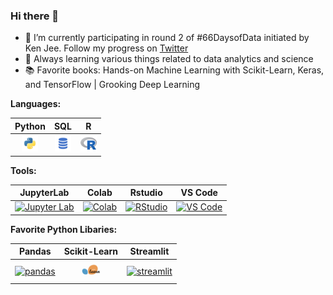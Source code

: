 ### Hi there 👋

- 🔭 I’m currently participating in round 2 of #66DaysofData initiated by Ken Jee. Follow my progress on <a href='https://twitter.com/MarkusM99098101'>Twitter</a>
- 🌱 Always learning various things related to data analytics and science  
- :books: Favorite books: Hands-on Machine Learning with Scikit-Learn, Keras, and TensorFlow | Grooking Deep Learning


**Languages:**  

Python | SQL | R
:---: | :---: | :---:
[<img alt="Python" width="26px" src="https://raw.githubusercontent.com/github/explore/80688e429a7d4ef2fca1e82350fe8e3517d3494d/topics/python/python.png">](https://www.python.org) | <img alt="SQL" width="26px" src="https://raw.githubusercontent.com/github/explore/80688e429a7d4ef2fca1e82350fe8e3517d3494d/topics/sql/sql.png"> | [<img alt="R" width="26px" src="https://raw.githubusercontent.com/github/explore/80688e429a7d4ef2fca1e82350fe8e3517d3494d/topics/r/r.png">](https://www.r-project.org)


**Tools:**

JupyterLab | Colab | Rstudio | VS Code
:---: | :---: | :---: | :---:
[<img alt="Jupyter Lab" width="26px" src="https://miro.medium.com/max/1036/1*FogMIj4gYwp3fTHLZuwavQ.png">](https://jupyter.org) | [<img alt="Colab" width="26px" src="https://colab.research.google.com/img/colab_favicon_256px.png">](https://colab.research.google.com) | [<img alt="RStudio" width="26px" src="https://www.wintotal.de/media/2009/12/RStudio-icon.png">](https://rstudio.com) | [<img alt="VS Code" width="26px" src="https://dashboard.snapcraft.io/site_media/appmedia/2019/05/code_ozwVHSV.png">](https://code.visualstudio.com)


**Favorite Python Libaries:**

Pandas | Scikit-Learn | Streamlit
:---: | :---: | :---:
[<img alt="pandas" width="50px" src="https://camo.githubusercontent.com/5cb734f6fc37f645dc900e35559c60d91cc6b550/68747470733a2f2f6465762e70616e6461732e696f2f7374617469632f696d672f70616e6461732e737667">](https://github.com/pandas-dev/pandas) | [<img alt="scikit-learn" width="30px" src="https://raw.githubusercontent.com/github/explore/80688e429a7d4ef2fca1e82350fe8e3517d3494d/topics/scikit-learn/scikit-learn.png">](https://scikit-learn.org/stable/) | [<img alt="streamlit" width="26px" src="https://assets.website-files.com/5dc3b47ddc6c0c2a1af74ad0/5e0a328bedb754beb8a973f9_logomark_website.png">](https://www.streamlit.io)





<!--
**Markinger7/Markinger7** is a ✨ _special_ ✨ repository because its `README.md` (this file) appears on your GitHub profile.

Here are some ideas to get you started:

- 🔭 I’m currently working on ...
- 🌱 I’m currently learning ...
- 👯 I’m looking to collaborate on ...
- 🤔 I’m looking for help with ...
- 💬 Ask me about ...
- 📫 How to reach me: ...
- 😄 Pronouns: ...
- ⚡ Fun fact: ...
-->
